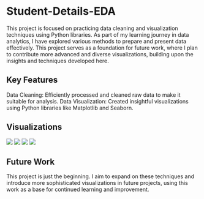 # Student-Details-EDA
This project is focused on practicing data cleaning and visualization techniques using Python libraries. As part of my learning journey in data analytics, I have explored various methods to prepare and present data effectively. This project serves as a foundation for future work, where I plan to contribute more advanced and diverse visualizations, building upon the insights and techniques developed here.

<h2>Key Features</h2>
Data Cleaning: Efficiently processed and cleaned raw data to make it suitable for analysis.
Data Visualization: Created insightful visualizations using Python libraries like Matplotlib and Seaborn.
<h2>Visualizations</h2>
<img src="https://github.com/user-attachments/assets/12b1948a-15e9-494e-9710-64579e86c5d5">
<img src="https://github.com/user-attachments/assets/a6a727b9-3e32-4fac-9b6b-69cbf1d17919">
<img src="https://github.com/user-attachments/assets/43b4d089-d530-4be5-b029-15a6e2faf4fa">
<img src="https://github.com/user-attachments/assets/13f5b8ee-2b78-4521-aca7-1eedfd4620d6">

<h2>Future Work</h2>
This project is just the beginning. I aim to expand on these techniques and introduce more sophisticated visualizations in future projects, 
using this work as a base for continued learning and improvement.

